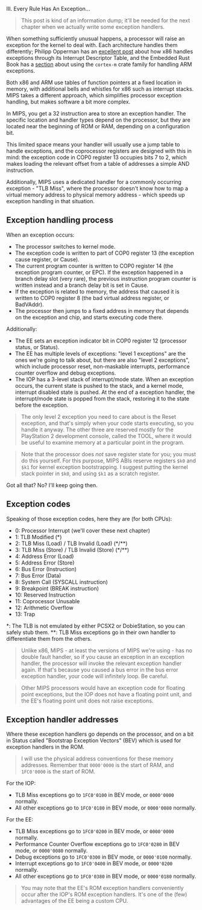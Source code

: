 III. Every Rule Has An Exception...

> This post is kind of an information dump; it'll be needed for the next chapter when we actually
> write some exception handlers.

When something sufficiently unusual happens, a processor will raise an exception for the kernel to
deal with. Each architecture handles them differently; Philipp Opperman has an
[excellent post](https://os.phil-opp.com/cpu-exceptions/) about how x86 handles exceptions through
its Interrupt Descriptor Table, and the Embedded Rust Book has a
[section](https://rust-embedded.github.io/book/start/exceptions.html) about using the `cortex-m`
crate family for handling ARM exceptions.

Both x86 and ARM use tables of function pointers at a fixed location in memory, with additional
bells and whistles for x86 such as interrupt stacks. MIPS takes a different approach, which
simplifies processor exception handling, but makes software a bit more complex.

In MIPS, you get a 32 instruction area to store an exception handler. The specific location and
handler types depend on the processor, but they are located near the beginning of ROM or RAM,
depending on a configuration bit.

This limited space means your handler will usually use a jump table to handle exceptions, and the
coprocessor registers are designed with this in mind: the exception code in COP0 register 13
occupies bits 7 to 2, which makes loading the relevant offset from a table of addresses a simple
AND instruction.

Additionally, MIPS uses a dedicated handler for a commonly occurring exception - "TLB Miss",
where the processor doesn't know how to map a virtual memory address to physical memory address -
which speeds up exception handling in that situation.

## Exception handling process

When an exception occurs:
- The processor switches to kernel mode.
- The exception code is written to part of COP0 register 13 (the exception cause register, or
Cause).
- The current program counter is written to COP0 register 14 (the exception program counter, or
EPC). If the exception happened in a branch delay slot (very rare), the previous instruction
program counter is written instead and a branch delay bit is set in Cause.
- If the exception is related to memory, the address that caused it is written to COP0 register
8 (the bad virtual address register, or BadVAddr).
- The processor then jumps to a fixed address in memory that depends on the exception and chip,
and starts executing code there.

Additionally:
- The EE sets an exception indicator bit in COP0 register 12 (processor status, or Status).
- The EE has multiple levels of exceptions: "level 1 exceptions" are the ones we're going to talk
about, but there are also "level 2 exceptions", which include processor reset, non-maskable
interrupts, performance counter overflow and debug exceptions.
- The IOP has a 3-level stack of interrupt/mode state. When an exception occurs, the current state
is pushed to the stack, and a kernel mode, interrupt disabled state is pushed. At the end of a 
exception handler, the interrupt/mode state is popped from the stack, restoring it to the state
before the exception.

> The only level 2 exception you need to care about is the Reset exception, and that's simply when
> your code starts executing, so you handle it anyway. The other three are reserved mostly for
> the PlayStation 2 development console, called the TOOL, where it would be useful to examine
> memory at a particular point in the program.

> Note that the processor does *not* save register state for you; you must do this yourself. For
> this purpose, MIPS ABIs reserve registers `$k0` and `$k1` for kernel exception bootstrapping.
> I suggest putting the kernel stack pointer in `$k0`, and using `$k1` as a scratch register.

Got all that? No? I'll keep going then.

## Exception codes

Speaking of those exception codes, here they are (for both CPUs):

- 0: Processor Interrupt (we'll cover these next chapter)
- 1: TLB Modified (\*)
- 2: TLB Miss (Load) / TLB Invalid (Load) (\*/\*\*)
- 3: TLB Miss (Store) / TLB Invalid (Store) (\*/\*\*)
- 4: Address Error (Load)
- 5: Address Error (Store)
- 6: Bus Error (Instruction)
- 7: Bus Error (Data)
- 8: System Call (SYSCALL instruction)
- 9: Breakpoint (BREAK instruction)
- 10: Reserved Instruction
- 11: Coprocessor Unusable
- 12: Arithmetic Overflow
- 13: Trap

\*: The TLB is not emulated by either PCSX2 or DobieStation, so you can safely stub them.
\*\*: TLB Miss exceptions go in their own handler to differentiate them from the others.

> Unlike x86, MIPS - at least the versions of MIPS we're using - has no double fault handler, so if
> you cause an exception in an exception handler, the processor will invoke the relevant exception
> handler again. If that's because you caused a bus error in the bus error exception handler, your
> code will infinitely loop. Be careful.

> Other MIPS processors would have an exception code for floating point exceptions, but the IOP
> does not have a floating point unit, and the EE's floating point unit does not raise exceptions.

## Exception handler addresses

Where these exception handlers go depends on the processor, and on a bit in Status called
"Bootstrap Exception Vectors" (BEV) which is used for exception handlers in the ROM.

> I will use the physical address conventions for these memory addresses. Remember that
> `0000'0000` is the start of RAM, and `1FC0'0000` is the start of ROM.

For the IOP:
- TLB Miss exceptions go to `1FC0'0100` in BEV mode, or `0000'0000` normally.
- All other exceptions go to `1FC0'0180` in BEV mode, or `0000'0080` normally.

For the EE:
- TLB Miss exceptions go to `1FC0'0200` in BEV mode, or `0000'0000` normally.
- Performance Counter Overflow exceptions go to `1FC0'0280` in BEV mode, or `0000'0080` normally.
- Debug exceptions go to `1FC0'0300` in BEV mode, or `0000'0100` normally.
- Interrupt exceptions go to `1FC0'0400` in BEV mode, or `0000'0200` normally.
- All other exceptions go to `1FC0'0380` in BEV mode, or `0000'0180` normally.

> You may note that the EE's ROM exception handlers conveniently occur after the IOP's ROM
> exception handlers. It's one of the (few) advantages of the EE being a custom CPU.
